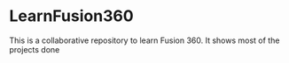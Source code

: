 # LearnFusion360
This is a collaborative repository to learn Fusion 360. It shows most of the projects done 
